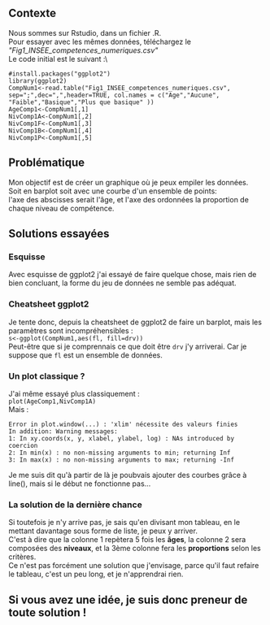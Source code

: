 ## Contexte
Nous sommes sur Rstudio, dans un fichier .R.\
Pour essayer avec les mêmes données, téléchargez le *"Fig1_INSEE_competences_numeriques.csv"*\
Le code initial est le suivant :\
```
#install.packages("ggplot2")
library(ggplot2)
CompNum1<-read.table("Fig1_INSEE_competences_numeriques.csv", sep=";",dec=",",header=TRUE, col.names = c("Age","Aucune", "Faible","Basique","Plus que basique" ))
AgeComp1<-CompNum1[,1]
NivComp1A<-CompNum1[,2]
NivComp1F<-CompNum1[,3]
NivComp1B<-CompNum1[,4]
NivComp1P<-CompNum1[,5]
```

## Problématique
Mon objectif est de créer un graphique où je peux empiler les données.\
Soit en barplot soit avec une courbe d'un ensemble de points:\
l'axe des abscisses serait l'âge, et l'axe des ordonnées la proportion de chaque niveau de compétence.

## Solutions essayées
### Esquisse
Avec esquisse de ggplot2 j'ai essayé de faire quelque chose, mais rien de bien concluant, la forme du jeu de données ne semble pas adéquat.
### Cheatsheet ggplot2
Je tente donc, depuis la cheatsheet de ggplot2 de faire un barplot, mais les paramètres sont incompréhensibles : \
`s<-ggplot(CompNum1,aes(fl, fill=drv))`\
Peut-être que si je comprennais ce que doit être `drv` j'y arriverai. Car je suppose que `fl` est un ensemble de données.
### Un plot classique ?
J'ai même essayé plus classiquement :\
`plot(AgeComp1,NivComp1A)`\
Mais : 
```
Error in plot.window(...) : 'xlim' nécessite des valeurs finies
In addition: Warning messages:
1: In xy.coords(x, y, xlabel, ylabel, log) : NAs introduced by coercion
2: In min(x) : no non-missing arguments to min; returning Inf
3: In max(x) : no non-missing arguments to max; returning -Inf
```
Je me suis dit qu'à partir de là je poubvais ajouter des courbes grâce à line(), mais si le début ne fonctionne pas...
### La solution de la dernière chance
Si toutefois je n'y arrive pas, je sais qu'en divisant mon tableau, en le mettant davantage sous forme de liste, je peux y arriver.\
C'est à dire que la colonne 1 repètera 5 fois les **âges**, la colonne 2 sera composées des **niveaux**, et la 3ème colonne fera les **proportions** selon les critères.\
Ce n'est pas forcément une solution que j'envisage, parce qu'il faut refaire le tableau, c'est un peu long, et je n'apprendrai rien. 

## Si vous avez une idée, je suis donc preneur de toute solution !
